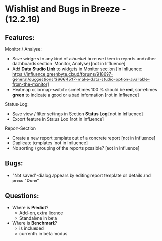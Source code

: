 
# Wishlist and Bugs in Breeze - (12.2.19)

## Features:
Monitor / Analyse:
* Save widgets to any kind of a _bucket_ to reuse them in reports and other dashboards section (Monitor, Analyse) [not in Influence]
* Add **Data Studio Link** to widgets in Monitor section [in Influence: https://influence.greenbyte.cloud/forums/918697-general/suggestions/36664537-make-data-studio-option-available-from-the-monitor]
* Heatmap colormap-switch: sometimes 100 % should be **red**, sometimes **green** to indicate a good or a bad information [not in Influence]

Status-Log:
* Save view / filter settings in Section **Status Log** [not in Influence]
* Export feature in Status Log [not in Influence]

Report-Section:
* Create a new report template out of a concrete report [not in Influence]
* Duplicate templates [not in Influence]
* No sorting / grouping of the reports possible? [not in Influence] 

## Bugs:
* "Not saved"-dialog appears by editing report template on details and press "Done"

## Questions:
* Where is **Predict**?
	* Add-on, extra licence
	* Standalone in beta
* Where is **Benchmark**?
	* is inclueded
	* currently in beta modus 

<!--stackedit_data:
eyJoaXN0b3J5IjpbMTcyMzA2NTcyOF19
-->